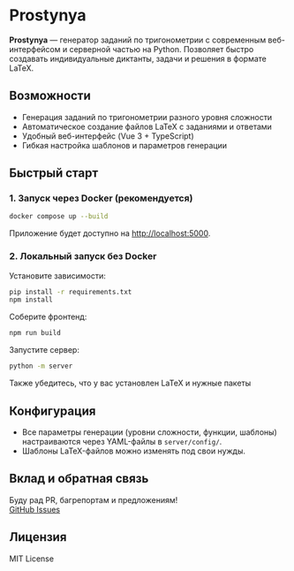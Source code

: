 # Prostynya

**Prostynya** — генератор заданий по тригонометрии с современным веб-интерфейсом и серверной частью на Python. Позволяет быстро создавать индивидуальные диктанты, задачи и решения в формате LaTeX.

## Возможности

- Генерация заданий по тригонометрии разного уровня сложности
- Автоматическое создание файлов LaTeX с заданиями и ответами
- Удобный веб-интерфейс (Vue 3 + TypeScript)
- Гибкая настройка шаблонов и параметров генерации

## Быстрый старт

### 1. Запуск через Docker (рекомендуется)

```sh
docker compose up --build
```

Приложение будет доступно на [http://localhost:5000](http://localhost:5000).

### 2. Локальный запуск без Docker

Установите зависимости:

```sh
pip install -r requirements.txt
npm install
```

Соберите фронтенд:

```sh
npm run build
```

Запустите сервер:

```sh
python -m server
```

Также убедитесь, что у вас установлен LaTeX и нужные пакеты

## Конфигурация

- Все параметры генерации (уровни сложности, функции, шаблоны) настраиваются через YAML-файлы в `server/config/`.
- Шаблоны LaTeX-файлов можно изменять под свои нужды.

## Вклад и обратная связь

Буду рад PR, багрепортам и предложениям!  
[GitHub Issues](https://github.com/Merzlikin-Matvey/Prostynya/issues)

## Лицензия

MIT License

